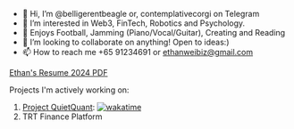 

- 👋 Hi, I’m @belligerentbeagle or, contemplativecorgi on Telegram
- 👀 I’m interested in Web3, FinTech, Robotics and Psychology.
- 💪 Enjoys Football, Jamming (Piano/Vocal/Guitar), Creating and Reading
- 💞️ I’m looking to collaborate on anything! Open to ideas:)
- 📫 How to reach me +65 91234691 or ethanweibiz@gmail.com

[Ethan's Resume 2024 PDF](https://ethanwei.me/files/EthanWeiResume.pdf)

[//]: <![LeetCode Stats](https://leetcard.jacoblin.cool/belligerentbeagle?theme=light&font=Crimson%20Text)>

<!---
belligerentbeagle/belligerentbeagle is a ✨ special ✨ repository because its `README.md` (this file) appears on your GitHub profile.
You can click the Preview link to take a look at your changes.
--->

Projects I'm actively working on:
1. [Project QuietQuant](https://github.com/belligerentbeagle/OptionsAutomation-public): [![wakatime](https://wakatime.com/badge/user/018cc5a8-3c44-4f51-a6f0-5021ac41b5e1/project/99679232-7a26-439e-a650-18032d07b387.svg)](https://wakatime.com/badge/user/018cc5a8-3c44-4f51-a6f0-5021ac41b5e1/project/99679232-7a26-439e-a650-18032d07b387)
1. TRT Finance Platform

